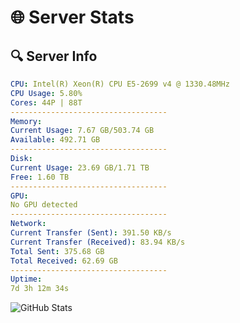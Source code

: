 # 🌐 Server Stats
## 🔍 Server Info
```yaml
CPU: Intel(R) Xeon(R) CPU E5-2699 v4 @ 1330.48MHz
CPU Usage: 5.80%
Cores: 44P | 88T
-----------------------------------
Memory:
Current Usage: 7.67 GB/503.74 GB
Available: 492.71 GB
-----------------------------------
Disk:
Current Usage: 23.69 GB/1.71 TB
Free: 1.60 TB
-----------------------------------
GPU:
No GPU detected
-----------------------------------
Network:
Current Transfer (Sent): 391.50 KB/s
Current Transfer (Received): 83.94 KB/s
Total Sent: 375.68 GB
Total Received: 62.69 GB
-----------------------------------
Uptime:
7d 3h 12m 34s
```
![GitHub Stats](https://img.shields.io/badge/Updated-2025-04-26_20:21:22-blue)